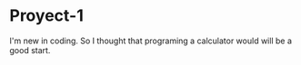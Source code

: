 # Proyect-1
I'm new in coding. So I thought that programing a calculator would will be a good start.
